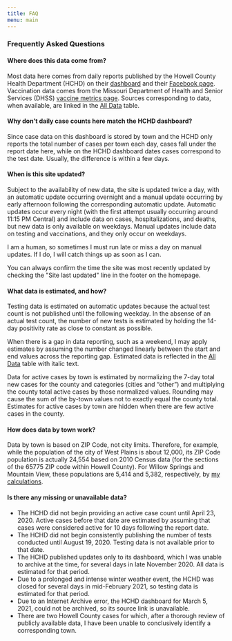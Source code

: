 ```yaml
---
title: FAQ
menu: main
---
```


### Frequently Asked Questions

#### Where does this data come from?
Most data here comes from daily reports published by the Howell County Health Department (HCHD) on their [dashboard](https://allthingsmissouri.org/county-covid-19-dashboards/howell-county/) and their [Facebook page](https://www.facebook.com/Howell-County-Health-Department-170310842983730). Vaccination data comes from the Missouri Department of Health and Senior Services (DHSS) [vaccine metrics page](https://health.mo.gov/living/healthcondiseases/communicable/novel-coronavirus/data/data-download-vaccine.php). Sources corresponding to data, when available, are linked in the [All Data](../all-data) table.

#### Why don't daily case counts here match the HCHD dashboard?
Since case data on this dashboard is stored by town and the HCHD only reports the total number of cases per town each day, cases fall under the report date here, while on the HCHD dashboard dates cases correspond to the test date. Usually, the difference is within a few days.

#### When is this site updated?
Subject to the availability of new data, the site is updated twice a day, with an automatic update occurring overnight and a manual update occurring by early afternoon following the corresponding automatic update. Automatic updates occur every night (with the first attempt usually occurring around 11:15 PM Central) and include data on cases, hospitalizations, and deaths, but new data is only available on weekdays. Manual updates include data on testing and vaccinations, and they only occur on weekdays.

I am a human, so sometimes I must run late or miss a day on manual updates. If I do, I will catch things up as soon as I can.

You can always confirm the time the site was most recently updated by checking the "Site last updated" line in the footer on the homepage.

#### What data is estimated, and how?
Testing data is estimated on automatic updates because the actual test count is not published until the following weekday. In the absense of an actual test count, the number of new tests is estimated by holding the 14-day positivity rate as close to constant as possible.

When there is a gap in data reporting, such as a weekend, I may apply estimates by assuming the number changed linearly between the start and end values across the reporting gap. Estimated data is reflected in the [All Data](../all-data) table with italic text.

Data for active cases by town is estimated by normalizing the 7-day total new cases for the county and categories (cities and “other”) and multiplying the county total active cases by those normalized values. Rounding may cause the sum of the by-town values not to exactly equal the county total. Estimates for active cases by town are hidden when there are few active cases in the county.

#### How does data by town work?
Data by town is based on ZIP Code, not city limits. Therefore, for example, while the population of the city of West Plains is about 12,000, its ZIP Code population is actually 24,554 based on 2010 Census data (for the sections of the 65775 ZIP code within Howell County). For Willow Springs and Mountain View, these populations are 5,414 and 5,382, respectively, by [my calculations](https://gist.github.com/jonblatho/003174508c09c2001d38e386a95fe9cd).

#### Is there any missing or unavailable data?
* The HCHD did not begin providing an active case count until April 23, 2020. Active cases before that date are estimated by assuming that cases were considered active for 10 days following the report date.
* The HCHD did not begin consistently publishing the number of tests conducted until August 19, 2020. Testing data is not available prior to that date.
* The HCHD published updates only to its dashboard, which I was unable to archive at the time, for several days in late November 2020. All data is estimated for that period.
* Due to a prolonged and intense winter weather event, the HCHD was closed for several days in mid-February 2021, so testing data is estimated for that period.
* Due to an Internet Archive error, the HCHD dashboard for March 5, 2021, could not be archived, so its source link is unavailable.
* There are two Howell County cases for which, after a thorough review of publicly available data, I have been unable to conclusively identify a corresponding town.
